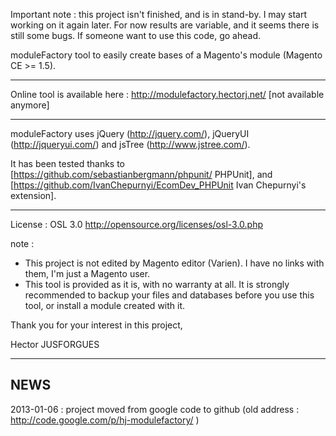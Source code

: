 Important note : this project isn't finished, and is in stand-by. I may start working on it again later. For now results are variable, and it seems there is still some bugs. If someone want to use this code, go ahead.

moduleFactory tool to easily create bases of a Magento's module (Magento CE >= 1.5).


----


Online tool is available here : http://modulefactory.hectorj.net/ [not available anymore]


----


moduleFactory uses jQuery (http://jquery.com/), jQueryUI (http://jqueryui.com/) and jsTree (http://www.jstree.com/).

It has been tested thanks to [https://github.com/sebastianbergmann/phpunit/ PHPUnit], and [https://github.com/IvanChepurnyi/EcomDev_PHPUnit Ivan Chepurnyi's extension].


----

License : OSL 3.0 http://opensource.org/licenses/osl-3.0.php


note :
  * This project is not edited by Magento editor (Varien). I have no links with them, I'm just a Magento user.
  * This tool is provided as it is, with no warranty at all. It is strongly recommended to backup your files and databases before you use this tool, or install a module created with it.



Thank you for your interest in this project,

Hector JUSFORGUES

----
NEWS
----
2013-01-06 : project moved from google code to github (old address : http://code.google.com/p/hj-modulefactory/ )
